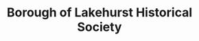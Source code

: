 ---
layout: repo
title: "Borough of Lakehurst Historical Society"
id: 12716
permalink: repos/12716/
---